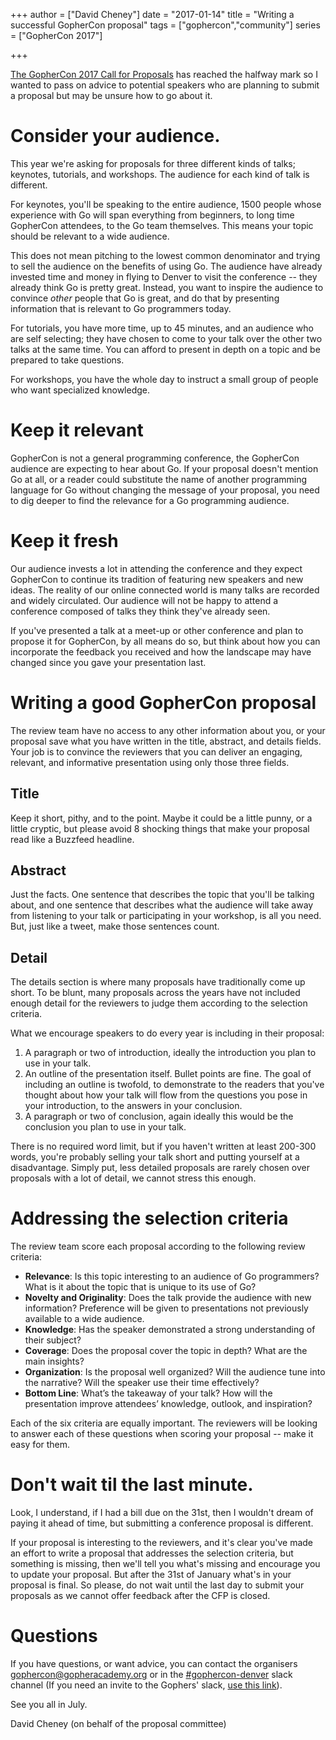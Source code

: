 +++
author = ["David Cheney"]
date = "2017-01-14"
title = "Writing a successful GopherCon proposal"
tags = ["gophercon","community"]
series = ["GopherCon 2017"]

+++

[The GopherCon 2017 Call for Proposals](https://www.papercall.io/gophercon2017) has reached the halfway mark so I wanted to pass on advice to potential speakers who are planning to submit a proposal but may be unsure how to go about it.

# Consider your audience.

This year we're asking for proposals for three different kinds of talks; keynotes, tutorials, and workshops.
The audience for each kind of talk is different.

For keynotes, you'll be speaking to the entire audience, 1500 people whose experience with Go will span everything from beginners, to long time GopherCon attendees, to the Go team themselves.
This means your topic should be relevant to a wide audience.

This does not mean pitching to the lowest common denominator and trying to sell the audience on the benefits of using Go.
The audience have already invested time and money in flying to Denver to visit the conference -- they already think Go is pretty great.
Instead, you want to inspire the audience to convince _other_ people that Go is great, and do that by presenting information that is relevant to Go programmers today.

For tutorials, you have more time, up to 45 minutes, and an audience who are self selecting; they have chosen to come to your talk over the other two talks at the same time.
You can afford to present in depth on a topic and be prepared to take questions.

For workshops, you have the whole day to instruct a small group of people who want specialized knowledge.

# Keep it relevant

GopherCon is not a general programming conference, the GopherCon audience are expecting to hear about Go.
If your proposal doesn't mention Go at all, or a reader could substitute the name of another programming language for Go without changing the message of your proposal, you need to dig deeper to find the relevance for a Go programming audience.

# Keep it fresh

Our audience invests a lot in attending the conference and they expect GopherCon to continue its tradition of featuring new speakers and new ideas.
The reality of our online connected world is many talks are recorded and widely circulated.
Our audience will not be happy to attend a conference composed of talks they think they've already seen.

If you've presented a talk at a meet-up or other conference and plan to propose it for GopherCon, by all means do so, but think about how you can incorporate the feedback you received and how the landscape may have changed since you gave your presentation last.

# Writing a good GopherCon proposal

The review team have no access to any other information about you, or your proposal save what you have written in the title, abstract, and details fields.
Your job is to convince the reviewers that you can deliver an engaging, relevant, and informative presentation using only those three fields.

## Title

Keep it short, pithy, and to the point.
Maybe it could be a little punny, or a little cryptic, but please avoid 8 shocking things that make your proposal read like a Buzzfeed headline.

## Abstract

Just the facts.
One sentence that describes the topic that you'll be talking about, and one sentence that describes what the audience will take away from listening to your talk or participating in your workshop, is all you need.
But, just like a tweet, make those sentences count.

## Detail

The details section is where many proposals have traditionally come up short.
To be blunt, many proposals across the years have not included enough detail for the reviewers to judge them according to the selection criteria.

What we encourage speakers to do every year is including in their proposal:

1. A paragraph or two of introduction, ideally the introduction you plan to use in your talk.
2. An outline of the presentation itself. Bullet points are fine. The goal of including an outline is twofold, to demonstrate to the readers that you've thought about how your talk will flow from the questions you pose in your introduction, to the answers in your conclusion.
3. A paragraph or two of conclusion, again ideally this would be the conclusion you plan to use in your talk.

There is no required word limit, but if you haven't written at least 200-300 words, you're probably selling your talk short and putting yourself at a disadvantage. 
Simply put, less detailed proposals are rarely chosen over proposals with a lot of detail, we cannot stress this enough.

# Addressing the selection criteria

The review team score each proposal according to the following review criteria:

- **Relevance**: Is this topic interesting to an audience of Go programmers? What is it about the topic that is unique to its use of Go?
- **Novelty and Originality**: Does the talk provide the audience with new information? Preference will be given to presentations not previously available to a wide audience.
- **Knowledge**: Has the speaker demonstrated a strong understanding of their subject?
- **Coverage**: Does the proposal cover the topic in depth? What are the main insights?
- **Organization**: Is the proposal well organized? Will the audience tune into the narrative? Will the speaker use their time effectively?
- **Bottom Line**: What’s the takeaway of your talk? How will the presentation improve attendees’ knowledge, outlook, and inspiration?

Each of the six criteria are equally important.
The reviewers will be looking to answer each of these questions when scoring your proposal -- make it easy for them. 

# Don't wait til the last minute.

Look, I understand, if I had a bill due on the 31st, then I wouldn't dream of paying it ahead of time, but submitting a conference proposal is different.

If your proposal is interesting to the reviewers, and it's clear you've made an effort to write a proposal that addresses the selection criteria, but something is missing, then we'll tell you what's missing and encourage you to update your proposal.
But after the 31st of January what's in your proposal is final.
So please, do not wait until the last day to submit your proposals as we cannot offer feedback after the CFP is closed.

# Questions

If you have questions, or want advice, you can contact the organisers [gophercon@gopheracademy.org](mailto:gophercon@gopheracademy.org) or in the [#gophercon-denver](https://gophers.slack.com/messages/gophercon-denver/) slack channel (If you need an invite to the Gophers' slack, [use this link](https://invite.slack.golangbridge.org/)).

See you all in July.

David Cheney (on behalf of the proposal committee)
